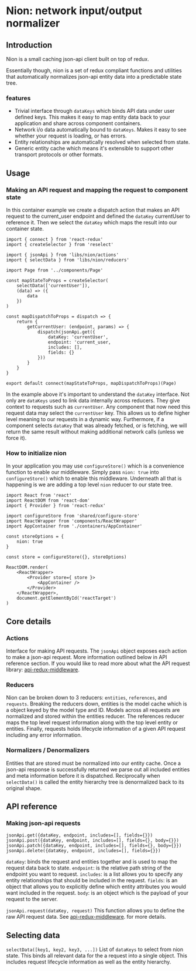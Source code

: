 # Nion: network input/output normalizer

## Introduction
Nion is a small caching json-api client built on top of redux.

Essentially though, nion is a set of redux compliant functions and utilities that automatically normalizes json-api entity data into a predictable state tree.

### features
* Trivial interface through `dataKeys` which binds API data under user defined keys. This makes it easy to map entity data back to your application and share across component containers.
* Network i/o data automatically bound to `dataKeys`. Makes it easy to see whether your request is loading, or has errors.
* Entity relationships are automatically resolved when selected from state.
* Generic entity cache which means it's extensible to support other transport protocols or other formats.

## Usage
### Making an API request and mapping the request to component state
In this container example we create a dispatch action that makes an API request to the current_user endpoint and defined the `dataKey` currentUser to reference it. Then we select the `dataKey` which maps the result into our container state.

```
import { connect } from 'react-redux'
import { createSelector } from 'reselect'

import { jsonApi } from 'libs/nion/actions'
import { selectData } from 'libs/nion/reducers'

import Page from '../components/Page'

const mapStateToProps = createSelector(
    selectData(['currentUser']),
    (data) => ({
        data
    })
)

const mapDispatchToProps = dispatch => {
    return {
        getCurrentUser: (endpoint, params) => {
            dispatch(jsonApi.get({
                dataKey: 'currentUser',
                endpoint: 'current_user,
                includes: [],
                fields: {}
            }))
        }
    }
}

export default connect(mapStateToProps, mapDispatchToProps)(Page)
```

In the example above it's important to understand the `dataKey` interface. Not only are `dataKeys` used to link data internally across reducers. They give context to requests such as `currentUser`. Any component that now need this request data may select the `currentUser` key. This allows us to define higher level meaning to our requests in a dynamic way. Furthermore, if a component selects `dataKey` that was already fetched, or is fetching, we will return the same result without making additional network calls (unless we force it).


### How to initialize nion
In your application you may use `configureStore()` which is a convenience function to enable our middleware. Simply pass `nion: true` into `configureStore()` which to enable this middleware. Underneath all that is happening is we are adding a top level `nion` reducer to our state tree.

```
import React from 'react'
import ReactDOM from 'react-dom'
import { Provider } from 'react-redux'

import configureStore from 'shared/configure-store'
import ReactWrapper from 'components/ReactWrapper'
import AppContainer from './containers/AppContainer'

const storeOptions = {
    nion: true
}

const store = configureStore({}, storeOptions)

ReactDOM.render(
    <ReactWrapper>
        <Provider store={ store }>
            <AppContainer />
        </Provider>
    </ReactWrapper>,
    document.getElementById('reactTarget')
)
```

## Core details
### Actions
Interface for making API requests. The `jsonApi` object exposes each action to make a json-api request. More information outlined below in API reference section. If you would like to read more about what the API request library: [api-redux-middleware](https://www.npmjs.com/package/redux-api-middleware#defining-the-api-cal).

### Reducers
Nion can be broken down to 3 reducers: `entities`, `references`, and `requests`. Breaking the reducers down, entities is the model cache which is a object keyed by the model type and ID. Models across all requests are normalized and stored within the entities reducer. The references reducer maps the top level request information along with the top level entity or entities. Finally, requests holds lifecycle information of a given API request including any error information.

### Normalizers / Denormalizers
Entities that are stored must be normalized into our entity cache. Once a json-api response is successfully returned we parse out all included entities and meta information before it is dispatched. Reciprocally when `selectData()` is called the entity hierarchy tree is denormalized back to its original shape.

## API reference
### Making json-api requests
```jsonApi.get({dataKey, endpoint, includes=[], fields={}})```
```jsonApi.post({dataKey, endpoint, includes=[], fields={}, body={}})```
```jsonApi.patch({dataKey, endpoint, includes=[], fields={}, body={}})```
```jsonApi.delete({dataKey, endpoint, includes=[], fields={}})```

`dataKey`: binds the request and entities together and is used to map the request data back to state.
`endpoint`: is the relative path string of the endpoint you want to request.
`includes`: is a list allows you to specify any entity relationships that should be included in the request.
`fields`: is an object that allows you to explicitly define which entity attributes you would want included in the request.
`body`: is an object which is the payload of your request to the server.

```jsonApi.request(dataKey, request)```
This function allows you to define the raw API request data. See [api-redux-middleware](https://www.npmjs.com/package/redux-api-middleware#defining-the-api-cal). for more details.

## Selecting data
```selectData([key1, key2, key3, ...])```
List of `dataKeys` to select from nion state. This binds all relevant data for the a request into a single object. This includes request lifecycle information as well as the entity hierarchy.
